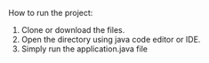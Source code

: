 How to run the project:
1. Clone or download the files.
2. Open the directory using java code editor or IDE.
3. Simply run the application.java file
   
